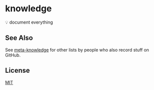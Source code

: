 # knowledge
💡 document everything

## See Also

See [meta-knowledge](https://github.com/RichardLitt/meta-knowledge) for other lists by people who also record stuff on GitHub.

## License
[MIT](https://tldrlegal.com/license/mit-license)
